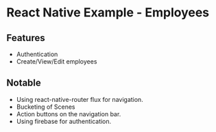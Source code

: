 # React Native Example - Employees

## Features

* Authentication
* Create/View/Edit employees

## Notable

* Using react-native-router flux for navigation.
* Bucketing of Scenes
* Action buttons on the navigation bar.
* Using firebase for authentication.
